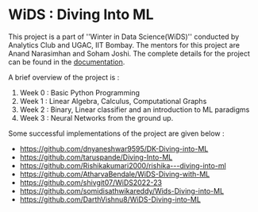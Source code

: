 # **WiDS : Diving Into ML**

This project is a part of ''Winter in Data Science(WiDS)'' conducted by Analytics Club and UGAC, IIT Bombay. The mentors for this project are Anand Narasimhan and Soham Joshi. The complete details for the project can be found in the [documentation](https://docs.google.com/document/d/14zylh1gQ5Ffdjy0xSeKeeFP1GgbGGGYaIs2eNCA56IQ/edit?usp=sharing).

A brief overview of the project is : 

1. Week 0 : Basic Python Programming
2. Week 1 : Linear Algebra, Calculus, Computational Graphs
2. Week 2 : Binary, Linear classifier and an introduction to ML paradigms
3. Week 3 : Neural Networks from the ground up. 

Some successful implementations of the project are given below : 

* https://github.com/dnyaneshwar9595/DK-Diving-into-ML
* https://github.com/taruspande/Diving-Into-ML
* https://github.com/Rishikakumari2000/rishika---diving-into-ml
* https://github.com/AtharvaBendale/WiDS-Diving-with-ML
* https://github.com/shivgit07/WiDS2022-23
* https://github.com/somidisathwikareddy/Wids-Diving-into-ML
* https://github.com/DarthVishnu8/WiDS-Diving-into-ML

